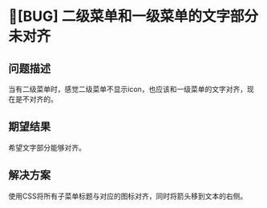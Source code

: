 # 🐛[BUG] 二级菜单和一级菜单的文字部分未对齐

## 问题描述

当有二级菜单时，感觉二级菜单不显示icon，也应该和一级菜单的文字对齐，现在是不对齐的。

## 期望结果

希望文字部分能够对齐。

## 解决方案

使用CSS将所有子菜单标题与对应的图标对齐，同时将箭头移到文本的右侧。
